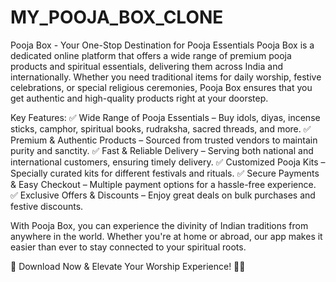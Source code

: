 # MY_POOJA_BOX_CLONE
Pooja Box - Your One-Stop Destination for Pooja Essentials
Pooja Box is a dedicated online platform that offers a wide range of premium pooja products and spiritual essentials, delivering them across India and internationally. Whether you need traditional items for daily worship, festive celebrations, or special religious ceremonies, Pooja Box ensures that you get authentic and high-quality products right at your doorstep.

Key Features:
✅ Wide Range of Pooja Essentials – Buy idols, diyas, incense sticks, camphor, spiritual books, rudraksha, sacred threads, and more.
✅ Premium & Authentic Products – Sourced from trusted vendors to maintain purity and sanctity.
✅ Fast & Reliable Delivery – Serving both national and international customers, ensuring timely delivery.
✅ Customized Pooja Kits – Specially curated kits for different festivals and rituals.
✅ Secure Payments & Easy Checkout – Multiple payment options for a hassle-free experience.
✅ Exclusive Offers & Discounts – Enjoy great deals on bulk purchases and festive discounts.

With Pooja Box, you can experience the divinity of Indian traditions from anywhere in the world. Whether you're at home or abroad, our app makes it easier than ever to stay connected to your spiritual roots.

🔹 Download Now & Elevate Your Worship Experience! 🙏✨
